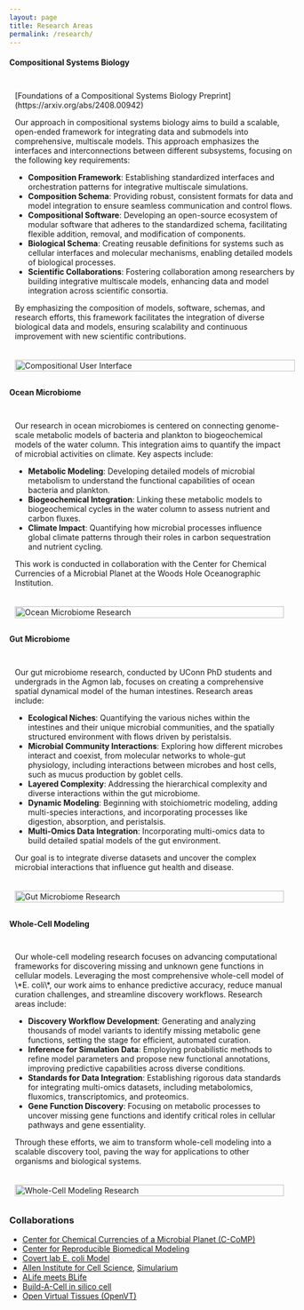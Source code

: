 ```yaml
---
layout: page
title: Research Areas
permalink: /research/
---
```


#### Compositional Systems Biology
<div style="display: flex; flex-direction: column; align-items: flex-start;">
  <!-- Text Section -->
  <div style="padding: 10px; width: 100%;">
    <p>[Foundations of a Compositional Systems Biology Preprint](https://arxiv.org/abs/2408.00942)</p>
    <p>Our approach in compositional systems biology aims to build a scalable, open-ended framework for integrating data and submodels into comprehensive, multiscale models. This approach emphasizes the interfaces and interconnections between different subsystems, focusing on the following key requirements:</p>
    <ul>
      <li><strong>Composition Framework</strong>: Establishing standardized interfaces and orchestration patterns for integrative multiscale simulations.</li>
      <li><strong>Composition Schema</strong>: Providing robust, consistent formats for data and model integration to ensure seamless communication and control flows.</li>
      <li><strong>Compositional Software</strong>: Developing an open-source ecosystem of modular software that adheres to the standardized schema, facilitating flexible addition, removal, and modification of components.</li>
      <li><strong>Biological Schema</strong>: Creating reusable definitions for systems such as cellular interfaces and molecular mechanisms, enabling detailed models of biological processes.</li>
      <li><strong>Scientific Collaborations</strong>: Fostering collaboration among researchers by building integrative multiscale models, enhancing data and model integration across scientific consortia.</li>
    </ul>
    <p>By emphasizing the composition of models, software, schemas, and research efforts, this framework facilitates the integration of diverse biological data and models, ensuring scalability and continuous improvement with new scientific contributions.</p>
  </div>
  <!-- Figure Section -->
  <div style="padding: 10px; width: 100%;">
    <img src="https://raw.githubusercontent.com/eagmon/eagmon.github.io/master/images/user_demo.png" 
         alt="Compositional User Interface" style="width: 100%; height: auto;">
  </div>
</div>


#### Ocean Microbiome
<div style="display: flex; flex-wrap: wrap; align-items: flex-start;">
  <div style="flex: 1 1 60%; padding: 10px;">
    <p>Our research in ocean microbiomes is centered on connecting genome-scale metabolic models of bacteria and plankton to biogeochemical models of the water column. This integration aims to quantify the impact of microbial activities on climate. Key aspects include:</p>
    <ul>
      <li><strong>Metabolic Modeling</strong>: Developing detailed models of microbial metabolism to understand the functional capabilities of ocean bacteria and plankton.</li>
      <li><strong>Biogeochemical Integration</strong>: Linking these metabolic models to biogeochemical cycles in the water column to assess nutrient and carbon fluxes.</li>
      <li><strong>Climate Impact</strong>: Quantifying how microbial processes influence global climate patterns through their roles in carbon sequestration and nutrient cycling.</li>
    </ul>
    <p>This work is conducted in collaboration with the Center for Chemical Currencies of a Microbial Planet at the Woods Hole Oceanographic Institution.</p>
  </div>
  <div style="flex: 1 1 40%; padding: 10px;">
    <img src="https://raw.githubusercontent.com/eagmon/eagmon.github.io/master/images/watercolumn.png" alt="Ocean Microbiome Research" style="width: 100%; height: auto;">
  </div>
</div>

#### Gut Microbiome
<div style="display: flex; flex-wrap: wrap; align-items: flex-start;">
  <div style="flex: 1 1 60%; padding: 10px;">
    <p>Our gut microbiome research, conducted by UConn PhD students and undergrads in the Agmon lab, focuses on creating a comprehensive spatial dynamical model of the human intestines. Research areas include:</p>
    <ul>
      <li><strong>Ecological Niches</strong>: Quantifying the various niches within the intestines and their unique microbial communities, and the spatially structured environment with flows driven by peristalsis.</li>
      <li><strong>Microbial Community Interactions</strong>: Exploring how different microbes interact and coexist, from molecular networks to whole-gut physiology, including interactions between microbes and host cells, such as mucus production by goblet cells.</li>
      <li><strong>Layered Complexity</strong>: Addressing the hierarchical complexity and diverse interactions within the gut microbiome.</li>
      <li><strong>Dynamic Modeling</strong>: Beginning with stoichiometric modeling, adding multi-species interactions, and incorporating processes like digestion, absorption, and peristalsis.</li>
      <li><strong>Multi-Omics Data Integration</strong>: Incorporating multi-omics data to build detailed spatial models of the gut environment.</li>
    </ul>
    <p>Our goal is to integrate diverse datasets and uncover the complex microbial interactions that influence gut health and disease.</p>
  </div>
  <div style="flex: 1 1 40%; padding: 10px;">
    <img src="https://raw.githubusercontent.com/eagmon/eagmon.github.io/master/images/gutmodel.png" alt="Gut Microbiome Research" style="width: 100%; height: auto;">
  </div>
</div>


#### Whole-Cell Modeling

<div style="display: flex; flex-wrap: wrap; align-items: flex-start;"> 
    <div style="flex: 1 1 60%; padding: 10px;"> 
        <p>Our whole-cell modeling research focuses on advancing computational frameworks for discovering missing and unknown gene functions in cellular models. Leveraging the most comprehensive whole-cell model of \*E. coli\*, our work aims to enhance predictive accuracy, reduce manual curation challenges, and streamline discovery workflows. Research areas include:</p> 
        <ul> 
            <li><strong>Discovery Workflow Development</strong>: Generating and analyzing thousands of model variants to identify missing metabolic gene functions, setting the stage for efficient, automated curation.</li> 
            <li><strong>Inference for Simulation Data</strong>: Employing probabilistic methods to refine model parameters and propose new functional annotations, improving predictive capabilities across diverse conditions.</li> 
            <li><strong>Standards for Data Integration</strong>: Establishing rigorous data standards for integrating multi-omics datasets, including metabolomics, fluxomics, transcriptomics, and proteomics.</li> 
            <li><strong>Gene Function Discovery</strong>: Focusing on metabolic processes to uncover missing gene functions and identify critical roles in cellular pathways and gene essentiality.</li> 
        </ul> 
        <p>Through these efforts, we aim to transform whole-cell modeling into a scalable discovery tool, paving the way for applications to other organisms and biological systems.</p> 
    </div> 
    <div style="flex: 1 1 40%; padding: 10px;"> 
        <img src="https://raw.githubusercontent.com/eagmon/eagmon.github.io/master/images/ecoli.png" alt="Whole-Cell Modeling Research" style="width: 100%; height: auto;"> 
    </div> 
</div>


### Collaborations
- [Center for Chemical Currencies of a Microbial Planet (C-CoMP)](https://ccomp-stc.org)
- [Center for Reproducible Biomedical Modeling](https://reproduciblebiomodels.org)
- [Covert lab E. coli Model](https://www.covert.stanford.edu)
- [Allen Institute for Cell Science](https://alleninstitute.org/division/cell-science/?gad_source=1&gbraid=0AAAAADQlkZSqNX4XRHsQvoxN33sdHHxf6&gclid=Cj0KCQjw28W2BhC7ARIsAPerrcIdcYMm4mdfTQiNt3Nk05EpdG0BSnsTvyqLYclNrz5STvQD34dcZecaAkxVEALw_wcB), [Simularium](https://simularium.allencell.org)
- [ALife meets BLife](https://alifemeetsblife.org)
- [Build-A-Cell in silico cell](https://docs.google.com/document/d/1ZITIeScV7E_KgSyAtJi7V5AM5u5ho5OsD43ZWvq5fC8/edit#heading=h.ro0uv2p9ienf)
- [Open Virtual Tissues (OpenVT)](https://openvt.org)
